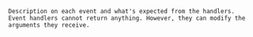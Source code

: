     Description on each event and what's expected from the handlers.
    Event handlers cannot return anything. However, they can modify the arguments they receive.
